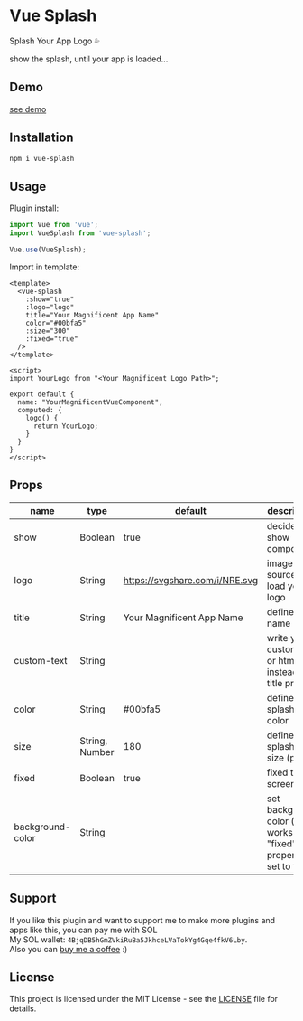 # Vue Splash
Splash Your App Logo 💦

show the splash, until your app is loaded...


## Demo

[see demo](https://mehdikhoshnevisz.github.io/vue-splash/)

## Installation
```bash
npm i vue-splash
```

## Usage

Plugin install:

```js
import Vue from 'vue';
import VueSplash from 'vue-splash';

Vue.use(VueSplash);
```

Import in template:

```vue
<template>
  <vue-splash
    :show="true"
    :logo="logo"
    title="Your Magnificent App Name"
    color="#00bfa5"
    :size="300"
    :fixed="true"
  />
</template>

<script>
import YourLogo from "<Your Magnificent Logo Path>";

export default {
  name: "YourMagnificentVueComponent",
  computed: {
    logo() {
      return YourLogo;
    }
  }
}
</script>
```

## Props

| name              | type                             | default                          | description                                                            |
| ----------------- | -------------------------------- | -------------------------------- | ---------------------------------------------------------------------- |
| show              | Boolean                          | true                             | decide to show component                                               |
| logo              | String                           | https://svgshare.com/i/NRE.svg   | image source to load your logo                                         |
| title             | String                           | Your Magnificent App Name        | define app name                                                        |
| custom-text       | String                           |                                  | write your custom text or html instead of title prop                   |
| color             | String                           | #00bfa5                          | define splash color                                                    |
| size              | String, Number                   | 180                              | define splash logo size (px)                                           |
| fixed             | Boolean                          | true                             | fixed to full screen                                                   |
| background-color  | String                           |                                  | set background color (it works if the "fixed" property is set to true) |


## Support
If you like this plugin and want to support me to make more plugins and apps like this, you can pay me with SOL\
My SOL wallet: ```4BjqDB5hGmZVkiRuBa5JkhceLVaTokYg4Gqe4fkV6Lby```.\
Also you can [buy me a coffee](https://www.buymeacoffee.com/imehdi) :)


## License

This project is licensed under the MIT License - see the [LICENSE](LICENSE) file for details.
